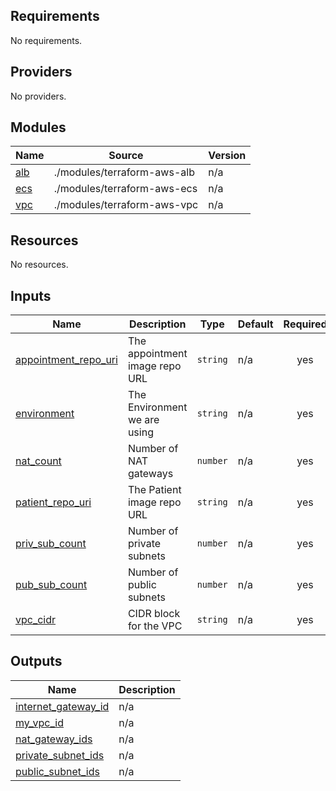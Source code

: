 ## Requirements

No requirements.

## Providers

No providers.

## Modules

| Name | Source | Version |
|------|--------|---------|
| <a name="module_alb"></a> [alb](#module\_alb) | ./modules/terraform-aws-alb | n/a |
| <a name="module_ecs"></a> [ecs](#module\_ecs) | ./modules/terraform-aws-ecs | n/a |
| <a name="module_vpc"></a> [vpc](#module\_vpc) | ./modules/terraform-aws-vpc | n/a |

## Resources

No resources.

## Inputs

| Name | Description | Type | Default | Required |
|------|-------------|------|---------|:--------:|
| <a name="input_appointment_repo_uri"></a> [appointment\_repo\_uri](#input\_appointment\_repo\_uri) | The appointment image repo URL | `string` | n/a | yes |
| <a name="input_environment"></a> [environment](#input\_environment) | The Environment we are using | `string` | n/a | yes |
| <a name="input_nat_count"></a> [nat\_count](#input\_nat\_count) | Number of NAT gateways | `number` | n/a | yes |
| <a name="input_patient_repo_uri"></a> [patient\_repo\_uri](#input\_patient\_repo\_uri) | The Patient image repo URL | `string` | n/a | yes |
| <a name="input_priv_sub_count"></a> [priv\_sub\_count](#input\_priv\_sub\_count) | Number of private subnets | `number` | n/a | yes |
| <a name="input_pub_sub_count"></a> [pub\_sub\_count](#input\_pub\_sub\_count) | Number of public subnets | `number` | n/a | yes |
| <a name="input_vpc_cidr"></a> [vpc\_cidr](#input\_vpc\_cidr) | CIDR block for the VPC | `string` | n/a | yes |

## Outputs

| Name | Description |
|------|-------------|
| <a name="output_internet_gateway_id"></a> [internet\_gateway\_id](#output\_internet\_gateway\_id) | n/a |
| <a name="output_my_vpc_id"></a> [my\_vpc\_id](#output\_my\_vpc\_id) | n/a |
| <a name="output_nat_gateway_ids"></a> [nat\_gateway\_ids](#output\_nat\_gateway\_ids) | n/a |
| <a name="output_private_subnet_ids"></a> [private\_subnet\_ids](#output\_private\_subnet\_ids) | n/a |
| <a name="output_public_subnet_ids"></a> [public\_subnet\_ids](#output\_public\_subnet\_ids) | n/a |
